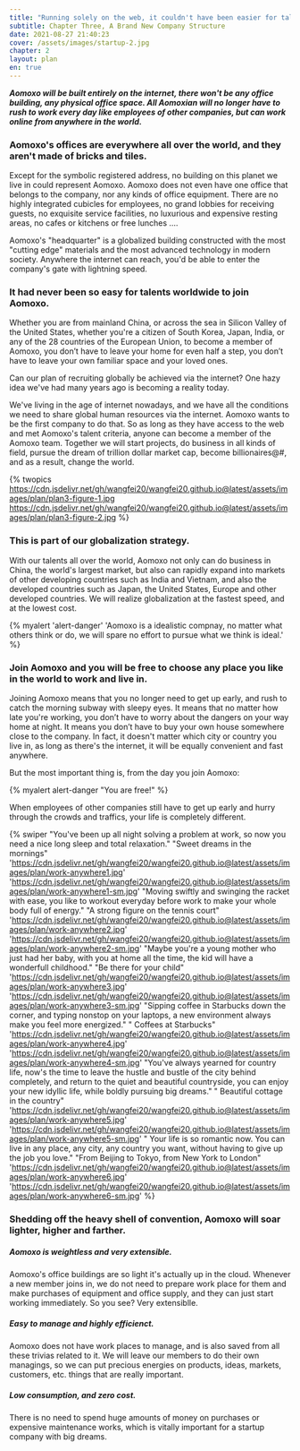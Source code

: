 ```yaml
---
title: "Running solely on the web, it couldn't have been easier for talents worldwide to join Aomoxo."
subtitle: Chapter Three, A Brand New Company Structure
date: 2021-08-27 21:40:23
cover: /assets/images/startup-2.jpg
chapter: 2
layout: plan
en: true
---
```


***Aomoxo will be built entirely on the internet, there won't be any office building, any physical office space. All Aomoxian will no longer have to rush to work every day like employees of other companies, but can work online from anywhere in the world.***


### Aomoxo's offices are everywhere all over the world, and they aren't made of bricks and tiles.

Except for the symbolic registered address, no building on this planet we live in could represent Aomoxo. Aomoxo does not even have one office that belongs to the company, nor any kinds of office equipment. There are no highly integrated cubicles for employees, no grand lobbies for receiving guests, no exquisite service facilities, no luxurious and expensive resting areas, no cafes or kitchens or free lunches ....

Aomoxo's "headquarter" is a globalized building constructed with the most "cutting edge" materials and the most advanced technology in modern society. Anywhere the internet can reach, you'd be able to enter the company's gate with lightning speed.

### It had never been so easy for talents worldwide to join Aomoxo.

Whether you are from mainland China, or across the sea in Silicon Valley of the United States, whether you're a citizen of South Korea, Japan, India, or any of the 28 countries of the European Union, to become a member of Aomoxo, you don’t have to leave your home for even half a step, you don’t have to leave your own familiar space and your loved ones.

Can our plan of recruiting globally be achieved via the internet? One hazy idea we've had many years ago is becoming a reality today.

We've living in the age of internet nowadays, and we have all the conditions we need to share global human resources via the internet. Aomoxo wants to be the first company to do that. So as long as they have access to the web and met Aomoxo's talent criteria, anyone can become a member of the Aomoxo team. Together we will start projects, do business in all kinds of field, pursue the dream of trillion dollar market cap, become billionaires@#, and as a result, change the world.

{% twopics https://cdn.jsdelivr.net/gh/wangfei20/wangfei20.github.io@latest/assets/images/plan/plan3-figure-1.jpg https://cdn.jsdelivr.net/gh/wangfei20/wangfei20.github.io@latest/assets/images/plan/plan3-figure-2.jpg %}

### This is part of our globalization strategy.

With our talents all over the world, Aomoxo not only can do business in China, the world's largest market, but also  can rapidly expand into markets of other developing countries such as India and Vietnam, and also the developed countries such as Japan, the United States, Europe and other developed countries. We will realize globalization at the fastest speed, and at the lowest cost.


{% myalert 'alert-danger' 'Aomoxo is a idealistic compnay, no matter what others think or do, we will spare no effort to pursue what we think is ideal.' %}


### Join Aomoxo and you will be free to choose any place you like in the world to work and live in.


Joining Aomoxo means that you no longer need to get up early, and rush to catch the morning subway with sleepy eyes. It means that no matter how late you're working, you don’t have to worry about the dangers on your way home at night. It means you don’t have to buy your own house somewhere close to the company. In fact, it doesn't matter which city or country you live in, as long as there's the internet, it will be equally convenient and fast anywhere.

But the most important thing is, from the day you join Aomoxo:

{% myalert alert-danger "You are free!" %}

When employees of other companies still have to get up early and hurry through the crowds and traffics, your life is completely different.

{% swiper "You've been up all night solving a problem at work, so now you need a nice long sleep and total relaxation." "Sweet dreams in the mornings" 'https://cdn.jsdelivr.net/gh/wangfei20/wangfei20.github.io@latest/assets/images/plan/work-anywhere1.jpg' 'https://cdn.jsdelivr.net/gh/wangfei20/wangfei20.github.io@latest/assets/images/plan/work-anywhere1-sm.jpg' "Moving swiftly and swinging the racket with ease, you like to workout everyday before work to make your whole body full of energy." "A strong figure on the tennis court" 'https://cdn.jsdelivr.net/gh/wangfei20/wangfei20.github.io@latest/assets/images/plan/work-anywhere2.jpg' 'https://cdn.jsdelivr.net/gh/wangfei20/wangfei20.github.io@latest/assets/images/plan/work-anywhere2-sm.jpg' "Maybe you're a young mother who just had her baby, with you at home all the time, the kid will have a wonderfull childhood." "Be there for your child" 'https://cdn.jsdelivr.net/gh/wangfei20/wangfei20.github.io@latest/assets/images/plan/work-anywhere3.jpg' 'https://cdn.jsdelivr.net/gh/wangfei20/wangfei20.github.io@latest/assets/images/plan/work-anywhere3-sm.jpg' "Sipping coffee in Starbucks down the corner, and typing nonstop on your laptops, a new environment always make you feel more energized." " Coffees at Starbucks" 'https://cdn.jsdelivr.net/gh/wangfei20/wangfei20.github.io@latest/assets/images/plan/work-anywhere4.jpg' 'https://cdn.jsdelivr.net/gh/wangfei20/wangfei20.github.io@latest/assets/images/plan/work-anywhere4-sm.jpg' "You've always yearned for country life, now's the time to leave the hustle and bustle of the city behind completely, and return to the quiet and beautiful countryside, you can enjoy your new idyllic life, while boldly pursuing big dreams." " Beautiful cottage in the country" 'https://cdn.jsdelivr.net/gh/wangfei20/wangfei20.github.io@latest/assets/images/plan/work-anywhere5.jpg' 'https://cdn.jsdelivr.net/gh/wangfei20/wangfei20.github.io@latest/assets/images/plan/work-anywhere5-sm.jpg' "
Your life is so romantic now. You can live in any place, any city, any country you want, without having to give up the job you love." "From Beijing to Tokyo, from New York to London" 'https://cdn.jsdelivr.net/gh/wangfei20/wangfei20.github.io@latest/assets/images/plan/work-anywhere6.jpg' 'https://cdn.jsdelivr.net/gh/wangfei20/wangfei20.github.io@latest/assets/images/plan/work-anywhere6-sm.jpg' %}

### Shedding off the heavy shell of convention, Aomoxo will soar lighter, higher and farther.


##### Aomoxo is weightless and very extensible.

Aomoxo's office buildings are so light it's actually up in the cloud. Whenever a new member joins in, we do not need to prepare work place for them and make purchases of equipment and office supply, and they can just start working immediately. So you see? Very extensiblle.

##### Easy to manage and highly efficienct.

Aomoxo does not have work places to manage, and is also saved from all these trivias related to it. We will leave our members to do their own managings, so we can put precious energies on products, ideas, markets, customers, etc. things that are really important.

##### Low consumption, and zero cost.

There is no need to spend huge amounts of money on purchases or expensive maintenance works, which is vitally important for a startup company with big dreams.
